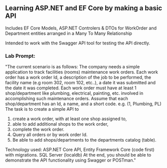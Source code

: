 ## Learning ASP.NET and EF Core by making a basic API

Includes EF Core Models, ASP.NET Controlers & DTOs for WorkOrder and Department entities arranged in a Many To Many Relationship

Intended to work with the Swagger API tool for testing the API directly.

### Lab Prompt: 
"The current scenario is as follows: The company needs a simple application to track facilities
(rooms) maintenance work orders. Each work order has a work order Id, a description of the job to
be performed, the facility name (e.g room 302, room 102, etc..), a date it was submitted and the
date it was completed. Each work order must have at least 1 shop/department like plumbing,
electrical, painting, etc. involved in accomplishing such maintenance orders. Assume that each
shop/department has an Id, a name, and a short code. e.g. (1, Plumbing, PL)
The task is to create a simple API to
  1) create a work order, with at least one shop assigned to,
  2) able to add additional shops to the work order,
  3) complete the work order.
  4) Query all orders or by work order Id.
  5) Be able to add shops/departments to the departments catalog (table).

Technology used:
ASP.NET Core API, Entity Framework Core (code first) with migrations. SQL Server (localdb)
At the end, you should be able to demonstrate the API functionality using Swagger or POSTman."
